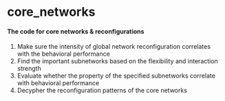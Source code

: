 # core_networks
#### The code for core networks & reconfigurations ####
1. Make sure the intensity of global network reconfiguration correlates with the behavioral performance
2. Find the important subnetworks based on the flexibility and interaction strength
3. Evaluate whether the property of the specified subnetworks correlate with behavioral performance
4. Decypher the reconfiguration patterns of the core networks

